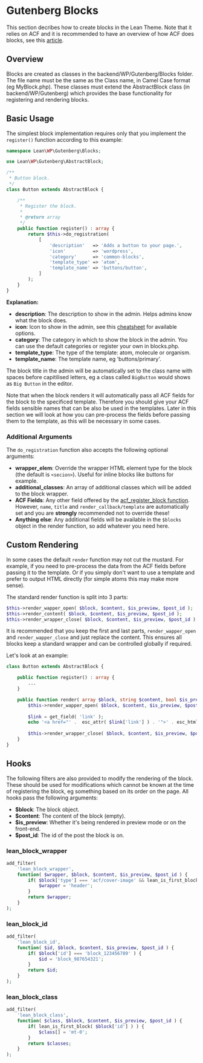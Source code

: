 # Gutenberg Blocks

This section decribes how to create blocks in the Lean Theme. Note that it relies on ACF and it is recommended to have an overview of how ACF does blocks, see this [article](https://www.advancedcustomfields.com/resources/blocks/).

## Overview
Blocks are created as classes in the backend/WP/Gutenberg/Blocks folder. The file name must be the same as the Class name, in Camel Case format (eg MyBlock.php). These classes must extend the AbstractBlock class (in backend/WP/Gutenberg) which provides the base functionality for registering and rendering blocks.

## Basic Usage
The simplest block implementation requires only that you implement the `register()` function according to this example:

```php
namespace Lean\WP\Gutenberg\Blocks;

use Lean\WP\Gutenberg\AbstractBlock;

/**
 * Button block.
 */
class Button extends AbstractBlock {

	/**
	 * Register the block.
	 *
	 * @return array
	 */
	public function register() : array {
		return $this->do_registration(
			[
				'description'   => 'Adds a button to your page.',
				'icon'          => 'wordpress',
				'category'      => 'common-blocks',
				'template_type' => 'atom',
				'template_name' => 'buttons/button',
			]
		);
	}
}
```

**Explanation:**
- **description**: The description to show in the admin. Helps admins know what the block does.
- **icon**: Icon to show in the admin, see this [cheatsheet](http://calebserna.com/dashicons-cheatsheet/) for available options.
- **category**: The category in which to show the block in the admin. You can use the default categories or register your own in blocks.php.
- **template_type**: The type of the template: atom, molecule or organism.
- **template_name**: The template name, eg 'buttons/primary'.

The block title in the admin will be automatically set to the class name with spaces before capitilised letters, eg a class called `BigButton` would shows as `Big Button` in the editor.

Note that when the block renders it will automatically pass all ACF fields for the block to the specificed template. Therefore you should give your ACF fields sensible names that can be also be used in the templates. Later in this section we will look at how you can pre-process the fields before passing them to the template, as this will be necessary in some cases.

### Additional Arguments
The `do_registration` function also accepts the following optional arguments:
- **wrapper_elem**: Override the wrapper HTML element type for the block (the default is `<secion>`). Useful for inline blocks like buttons for example.
- **additional_classes**: An array of additional classes which will be added to the block wrapper.
- **ACF Fields**: Any other field offered by the [acf_register_block function](https://www.advancedcustomfields.com/resources/acf_register_block_type/). However, `name`, `title` and `render_callback/template` are automatically set and you are **strongly** recommended not to override these!
- **Anything else**: Any additional fields will be available in the `$blocks` object in the render function, so add whatever you need here.

## Custom Rendering
In some cases the default `render` function may not cut the mustard. For example, if you need to pre-process the data from the ACF fields before passing it to the template. Or if you simply don't want to use a template and prefer to output HTML directly (for simple atoms this may make more sense).

The standard render function is split into 3 parts:
```php
$this->render_wapper_open( $block, $content, $is_preview, $post_id );
$this->render_content( $block, $content, $is_preview, $post_id );
$this->render_wrapper_close( $block, $content, $is_preview, $post_id );
```

It is recommended that you keep the first and last parts, `render_wapper_open` and `render_wapper_close` and just replace the content. This ensures all blocks keep a standard wrapper and can be controlled globally if required.

Let's look at an example:

```php
class Button extends AbstractBlock {

	public function register() : array {
        ...
	}

	public function render( array $block, string $content, bool $is_preview, int $post_id ) {
        $this->render_wapper_open( $block, $content, $is_preview, $post_id );
        
        $link = get_field( 'link' );
        echo '<a href="' .  esc_attr( $link['link'] ) . '">' . esc_html( $link['title'] ) . '</a>';
        
		$this->render_wrapper_close( $block, $content, $is_preview, $post_id );
	}
}
```

## Hooks
The following filters are also provided to modify the rendering of the block. These should be used for modifications which cannot be known at the time of registering the block, eg something based on its order on the page. All hooks pass the following arguments:
- **$block**: The block object.
- **$content**: The content of the block (empty).
- **$is_preview**: Whether it's being rendered in preview mode or on the front-end.
- **$post_id**: The id of the post the block is on.

### lean_block_wrapper
```php
add_filter(
    'lean_block_wrapper',
    function( $wrapper, $block, $content, $is_preview, $post_id ) {
        if( $block['type'] === 'acf/cover-image' && lean_is_first_block( $block['id'] ) ) {
            $wrapper = 'header';
        }
        return $wrapper;
    }
);
```

### lean_block_id
```php
add_filter(
    'lean_block_id',
    function( $id, $block, $content, $is_preview, $post_id ) {
        if( $block['id'] === 'block_123456789' ) {
            $id = 'block_987654321';
        }
        return $id;
    }
);
```

### lean_block_class
```php
add_filter(
    'lean_block_class',
    function( $class, $block, $content, $is_preview, $post_id ) {
        if( lean_is_first_block( $block['id'] ) ) {
            $class[] = 'mt-0';
        }
        return $classes;
    }
);
```

